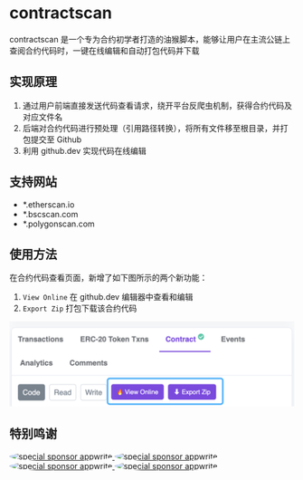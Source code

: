 # contractscan

contractscan 是一个专为合约初学者打造的油猴脚本，能够让用户在主流公链上查阅合约代码时，一键在线编辑和自动打包代码并下载

## 实现原理
1. 通过用户前端直接发送代码查看请求，绕开平台反爬虫机制，获得合约代码及对应文件名
2. 后端对合约代码进行预处理（引用路径转换），将所有文件移至根目录，并打包提交至 Github
3. 利用 github.dev 实现代码在线编辑

## 支持网站
- *.etherscan.io
- *.bscscan.com
- *.polygonscan.com

## 使用方法

在合约代码查看页面，新增了如下图所示的两个新功能：
1. `View Online` 在 github.dev 编辑器中查看和编辑
2. `Export Zip` 打包下载该合约代码

![example](./asset/image/example.jpg)

## 特别鸣谢

<p>
  <a target="_blank" href="https://github.com/buidlerdao">
  <img alt="special sponsor appwrite" src="https://avatars.githubusercontent.com/u/106469371?s=200&v=4" width="45" style="border-radius: 50%;">
  </a>
  <a target="_blank" href="https://github.com/abountmydream">
  <img alt="special sponsor appwrite" src="https://avatars.githubusercontent.com/u/34613360?v=4" width="45" style="border-radius: 50%;">
  </a>
    <a target="_blank" href="https://github.com/exqlnet">
  <img alt="special sponsor appwrite" src="https://avatars.githubusercontent.com/u/44158642?v=4" width="45" style="border-radius: 50%;">
  </a>
  <a target="_blank" href="https://github.com/vadxq">
  <img alt="special sponsor appwrite" src="https://avatars.githubusercontent.com/u/18227775?v=4" width="45" style="border-radius: 50%;">
  </a>
</p>
